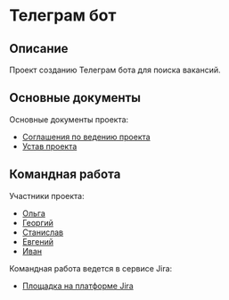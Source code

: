 # Телеграм бот
## Описание
Проект созданию Телеграм бота для поиска вакансий.
## Основные документы
Основные документы проекта:
- [Соглашения по ведению проекта](https://docs.google.com/document/d/1D4ylduCqndKX3qYqN66FGJCovjtrkuVgU6A8cY2LYkg/edit?usp=sharing)
- [Устав проекта](https://docs.google.com/document/d/1MSk0UzeQQsbQcEXrp0Vn-LbNPtolUzPaPbiDkXzNoEo/edit?usp=sharing)
## Командная работа
Участники проекта:
- [Ольга](https://github.com/ErmolaevaOlga)
- [Георгий](https://github.com/GeorgeKuzora)
- [Станислав](https://github.com/LushnikovSR)
- [Евгений](https://github.com/Kustovweb)
- [Иван](https://github.com/IvAnlexn)

Командная работа ведется в сервисе Jira:
- [Площадка на платформе Jira](https://georgekuzora.atlassian.net/jira/software/projects/TBJS/boards/2) 


